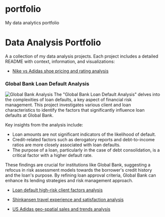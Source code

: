 # portfolio
My data analytics portfolio

# Data Analysis Portfolio

A  a collection of my data analysis projects. Each project includes a detailed README with context, information, and visualizations:

- [Nike vs Adidas shoe pricing and rating analysis](https://github.com/moiez326/Nike_vs_Adidas/tree/main)




### Global Bank Loan Default Analysis
![Global Bank Analysis](https://media.istockphoto.com/id/1372053987/vector/default-bank-loans-isometric-3d.jpg?s=612x612&w=0&k=20&c=Rqy-n5FhihLGtOf6DtdKjyRI-8l2sRXPYjG69ie79cM=)
The "Global Bank Loan Default Analysis" delves into the complexities of loan defaults, a key aspect of financial risk management. This project investigates various client and loan characteristics to identify the factors that significantly influence loan defaults at Global Bank.

Key insights from the analysis include:
- Loan amounts are not significant indicators of the likelihood of default.
- Credit-related factors such as derogatory reports and debt-to-income ratios are more closely associated with loan defaults.
- The purpose of a loan, particularly in the case of debt consolidation, is a critical factor with a higher default rate.

These findings are crucial for institutions like Global Bank, suggesting a refocus in risk assessment models towards the borrower's credit history and the loan's purpose. By refining loan approval criteria, Global Bank can enhance its lending strategies and risk management approach.
- [Loan default high-risk client factors analysis](https://github.com/moiez326/loandefault)




- [Shinkansen travel experience and satisfaction analysis](https://github.com/moiez326/shinkansen)
  



- [US Adidas geo-spatial sales and trends analysis](https://github.com/moiez326/US-Adidas-sales)




